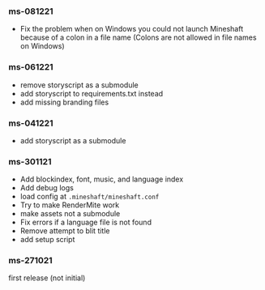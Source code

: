 ### ms-081221
* Fix the problem when on Windows you could not launch Mineshaft because of a colon in a file name (Colons are not allowed in file names on Windows)

### ms-061221
* remove storyscript as a submodule
* add storyscript to requirements.txt instead
* add missing branding files

### ms-041221
* add storyscript as a submodule


### ms-301121
* Add blockindex, font, music, and language index
* Add debug logs 
* load config at `.mineshaft/mineshaft.conf`
* Try to make RenderMite work
* make assets not a submodule
* Fix errors if a language file is not found
* Remove attempt to blit title
* add setup script


### ms-271021
first release (not initial)
